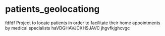 # patients_geolocationg
fdfdf
Project to locate patients in order to facilitate their home appointments by medical specialists
haVDGHAVJCXHSJAVC
jhgvfkjghcvgc
